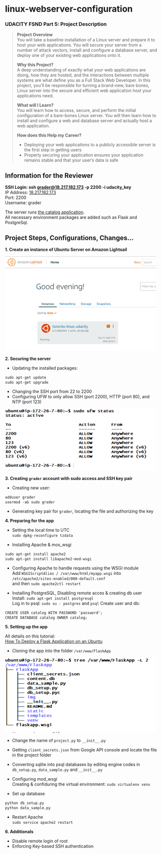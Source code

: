 # linux-webserver-configuration

### UDACITY FSND Part 5: Project Description

> **Project Overview**  
> You will take a baseline installation of a Linux server and prepare it to host your web applications. You will secure your server from a number of attack vectors, install and configure a database server, and deploy one of your existing web applications onto it.  
>   
> **Why this Project?**  
> A deep understanding of exactly what your web applications are doing, how they are hosted, and the interactions between multiple systems are what define you as a Full Stack Web Developer. In this project, you’ll be responsible for turning a brand-new, bare bones, Linux server into the secure and efficient web application host your applications need.  
>   
> **What will I Learn?**  
> You will learn how to access, secure, and perform the initial configuration of a bare-bones Linux server. You will then learn how to install and configure a web and database server and actually host a web application.  
>   
> **How does this Help my Career?**  
> - Deploying your web applications to a publicly accessible server is the first step in getting users  
> - Properly securing your application ensures your application remains stable and that your user’s data is safe  

## Information for the Reviewer  
  
**SSH Login: ssh grader@18.217.182.173 -p 2200 -i udacity_key**  
IP Address: [18.217.182.173](http://18.217.182.173/)  
Port: 2200  
Username: grader  
  
The server runs [the catalog application](https://github.com/hm-y/catalog-app).  
All necessary environment packages are added such as Flask and PostgreSql.  

## Project Steps, Configurations, Changes...  
  
**1. Create an instance of Ubuntu Server on Amazon Lightsail**  

<img src="/img/instance.png" width="500"> 
  
**2. Securing the server**  
  
- Updating the installed packages:  
```
sudo apt-get update  
sudo apt-get upgrade  
```
- Changing the SSH port from 22 to 2200  
- Configuring UFW to only allow SSH (port 2200), HTTP (port 80), and NTP (port 123)  
  
<img src="/img/ufw.png" width="500">  
  
**3. Creating `grader` account with sudo access and SSH key pair**  
  
- Creating new user:  
```
adduser grader  
usermod -aG sudo grader  
```  
- Generating key pair for `grader`, locating the file and authorizing the key  
  
**4. Preparing for the app**  

- Setting the local time to UTC  
`sudo dpkg-reconfigure tzdata`  
  
- Installing Apache & mos_wsgi  
```
sudo apt-get install apache2  
sudo apt-get install libapache2-mod-wsgi  
```
-  Configuring Apache to handle requests using the WSGI module  
Add `WSGIScriptAlias / /var/www/html/myapp.wsgi` into `/etc/apache2/sites-enabled/000-default.conf`  
and then `sudo apache2ctl restart`

- Installing PostgreSQL, Disabling remote acces & creating db user  
Install:  `sudo apt-get install postgresql`  
Log in to psql:  `sudo su - postgres` and `psql`
Create user and db:  
```
CREATE USER catalog WITH PASSWORD 'password';  
CREATE DATABASE catalog OWNER catalog;  
```
**5. Setting up the app**  

All details on this tutorial:  
[How To Deploy a Flask Application on an Ubuntu ](https://www.digitalocean.com/community/tutorials/how-to-deploy-a-flask-application-on-an-ubuntu-vps)

- Cloning the app into the folder `/var/www/FlaskApp`  

<img src="/img/tree.png" width="500">  

- Change the name of `project.py` to `__init__.py`  

- Getting `client_secrets.json` from Google API console and locate the file in the project folder  

- Converting sqlite into psql databases by editing engine codes in `db_setup.py`, `data_sample.py` and `__init__.py`

- Configuring mod_wsgi  
Creating & confiduring the virtual environment: `sudo virtualenv venv`  

- Set up database  
```
python db_setup.py  
python data_sample.py  
```
- Restart Apache  
`sudo service apache2 restart`  

**6. Additionals**  

- Disable remote login of root  
- Enforcing Key-based SSH authentication  

